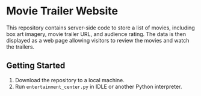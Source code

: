 # Movie Trailer Website
This repository contains server-side code to store a list of movies, including box art imagery, movie trailer URL, and audience rating. The data is then displayed as a web page allowing visitors to review the movies and watch the trailers.

## Getting Started
1. Download the repository to a local machine.
2. Run `entertainment_center.py` in IDLE or another Python interpreter.
